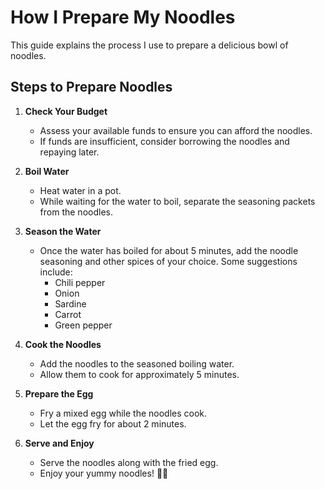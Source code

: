 # How I Prepare My Noodles

This guide explains the process I use to prepare a delicious bowl of noodles.

## Steps to Prepare Noodles

1. **Check Your Budget**
   - Assess your available funds to ensure you can afford the noodles.
   - If funds are insufficient, consider borrowing the noodles and repaying later.

2. **Boil Water**
   - Heat water in a pot.
   - While waiting for the water to boil, separate the seasoning packets from the noodles.

3. **Season the Water**
   - Once the water has boiled for about 5 minutes, add the noodle seasoning and other spices of your choice. Some suggestions include:
     - Chili pepper
     - Onion
     - Sardine
     - Carrot
     - Green pepper

4. **Cook the Noodles**
   - Add the noodles to the seasoned boiling water.
   - Allow them to cook for approximately 5 minutes.

5. **Prepare the Egg**
   - Fry a mixed egg while the noodles cook.
   - Let the egg fry for about 2 minutes.

6. **Serve and Enjoy**
   - Serve the noodles along with the fried egg.
   - Enjoy your yummy noodles! 🍜🍝
